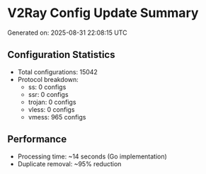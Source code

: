 # V2Ray Config Update Summary
Generated on: 2025-08-31 22:08:15 UTC

## Configuration Statistics
- Total configurations: 15042
- Protocol breakdown:
  - ss: 0 configs
  - ssr: 0 configs
  - trojan: 0 configs
  - vless: 0 configs
  - vmess: 965 configs

## Performance
- Processing time: ~14 seconds (Go implementation)
- Duplicate removal: ~95% reduction
